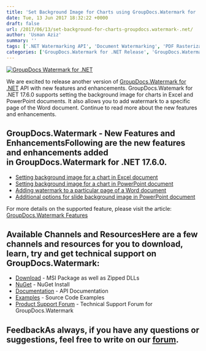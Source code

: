 ```yaml
---
title: 'Set Background Image for Charts using GroupDocs.Watermark for .NET 17.6.0'
date: Tue, 13 Jun 2017 18:32:22 +0000
draft: false
url: /2017/06/13/set-background-for-charts-groupdocs.watermark-.net/
author: 'Usman Aziz'
summary: ''
tags: ['.NET Watermarking API', 'Document Watermarking', 'PDF Rasterization']
categories: ['GroupDocs.Watermark for .NET Release', 'GroupDocs.Watermark Product Family']
---
```


[![GroupDocs Watermark for .NET](http://blog.groupdocs.com/wp-content/uploads/sites/4/2017/05/GroupDocs-Watermark-for-.NET_.png)](http://groupdocs.com/dot-net/document-watermark-library)

We are excited to release another version of [GroupDocs.Watermark for .NET](https://www.groupdocs.com/products/watermark/net) API with new features and enhancements. GroupDocs.Watemark for .NET 17.6.0 supports setting the background image for charts in Excel and PowerPoint documents. It also allows you to add watermark to a specific page of the Word document. Continue to read more about the new features and enhancements.

## GroupDocs.Watermark - New Features and EnhancementsFollowing are the new features and enhancements added in GroupDocs.Watermark for .NET 17.6.0.

*   [Setting background image for a chart in Excel document](https://docs.groupdocs.com/watermark/net)
*   [Setting background image for a chart in PowerPoint document](https://docs.groupdocs.com/watermark/net)
*   [Adding watermark to a particular page of a Word document](https://docs.groupdocs.com/watermark/net)
*   [Additional options for slide background image in PowerPoint document](https://docs.groupdocs.com/watermark/net)

For more details on the supported feature, please visit the article: [GroupDocs.Watermark Features](https://docs.groupdocs.com/display/watermarknet/Features+Overview)

## Available Channels and ResourcesHere are a few channels and resources for you to download, learn, try and get technical support on GroupDocs.Watermark:

*   [Download](https://downloads.groupdocs.com/watermark/net "GroupDocs.Watermark MSI") - MSI Package as well as Zipped DLLs
*   [NuGet](https://www.nuget.org/packages/groupdocs-watermark-dotnet/ "GroupDocs.Watermark Nuget Package") - NuGet Install
*   [Documentation](https://docs.groupdocs.com/watermark/net "Watermark API documentation") - API Documentation
*   [Examples](https://github.com/groupdocs-watermark/GroupDocs.watermark-for-.NET "How to use Watermark API") - Source Code Examples
*   [Product Support Forum](http://www.groupdocs.com/Community/forums/groupdocs.watermark-product-family/55/showforum.aspx) - Technical Support Forum for GroupDocs.Watermark

## FeedbackAs always, if you have any questions or suggestions, feel free to write on our [forum](http://www.groupdocs.com/Community/forums/groupdocs.watermark-product-family/55/showforum.aspx "Technical Support Forum").





